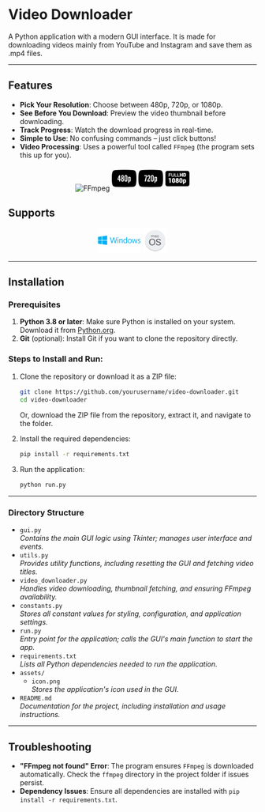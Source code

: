 # Video Downloader

A Python application with a modern GUI interface. It is made for downloading videos mainly from YouTube and Instagram and save them as .mp4 files.

---

## Features
- **Pick Your Resolution**: Choose between 480p, 720p, or 1080p.
- **See Before You Download**: Preview the video thumbnail before downloading.
- **Track Progress**: Watch the download progress in real-time.
- **Simple to Use**: No confusing commands – just click buttons!
- **Video Processing**: Uses a powerful tool called <code>FFmpeg</code> (the program sets this up for you).
<div align="center">
    <img src="./assets/ffmpeg.png" alt="FFmpeg" style="height: 50px;">
    <img src="./assets/480p.png" alt="480p" style="height: 50px;">
    <img src="./assets/720p.png" alt="720p" style="height: 50px;">
    <img src="./assets/1080p.png" alt="1080p" style="height: 50px;">
</div>

## Supports
<div align="center">
    <img src="./assets/Windows-Logo.png" alt="Windows Logo" style="height: 50px;">
    <img src="./assets/macOS-Logo.png" alt="MacOS Logo" style="height: 50px;">
</div>

---

## Installation

### Prerequisites
1. **Python 3.8 or later**: Make sure Python is installed on your system. Download it from [Python.org](https://www.python.org/).
2. **Git** (optional): Install Git if you want to clone the repository directly.

### Steps to Install and Run:
1. Clone the repository or download it as a ZIP file:
    ```bash
    git clone https://github.com/yourusername/video-downloader.git
    cd video-downloader
    ```
   Or, download the ZIP file from the repository, extract it, and navigate to the folder.

2. Install the required dependencies:
    ```bash
    pip install -r requirements.txt
    ```

3. Run the application:
    ```bash
    python run.py
    ```

---

### Directory Structure
- `gui.py`  
    *Contains the main GUI logic using Tkinter; manages user interface and events.*
- `utils.py`  
    *Provides utility functions, including resetting the GUI and fetching video titles.*
- `video_downloader.py`  
    *Handles video downloading, thumbnail fetching, and ensuring FFmpeg availability.*
- `constants.py`  
    *Stores all constant values for styling, configuration, and application settings.*
- `run.py`  
    *Entry point for the application; calls the GUI's main function to start the app.*
- `requirements.txt`  
    *Lists all Python dependencies needed to run the application.*
- `assets/`
    - `icon.png`  
        *Stores the application's icon used in the GUI.*
- `README.md`  
    *Documentation for the project, including installation and usage instructions.*

---

## Troubleshooting
- **"FFmpeg not found" Error**: The program ensures `FFmpeg` is downloaded automatically. Check the `ffmpeg` directory in the project folder if issues persist.
- **Dependency Issues**: Ensure all dependencies are installed with `pip install -r requirements.txt`.

